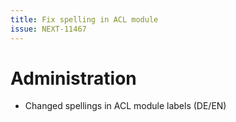 ```yaml
---
title: Fix spelling in ACL module
issue: NEXT-11467
---
```

# Administration
* Changed spellings in ACL module labels (DE/EN)  

